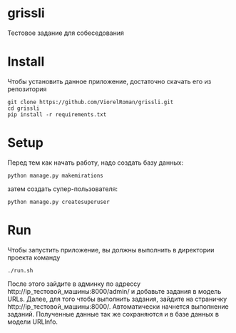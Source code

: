 # grissli
Тестовое задание для собеседования

# Install
Чтобы установить данное приложение, достаточно скачать его из репозитория

    git clone https://github.com/ViorelRoman/grissli.git
    cd grissli
    pip install -r requirements.txt

# Setup
Перед тем как начать работу, надо создать базу данных:

    python manage.py makemirations

затем создать супер-пользователя:

    python manage.py createsuperuser

# Run
Чтобы запустить приложение, вы должны выполнить в директории проекта команду

    ./run.sh

После этого зайдите в админку по адрессу http://ip_тестовой_машины:8000/admin/ и добавьте задания в модель URLs.
Далее, для того чтобы выполнить задания, зайдите на страничку http://ip_тестовой_машины:8000/. Автоматически начнется выполнение заданий. Полученные данные так же сохраняются и в базе данных в модели URLInfo. 
